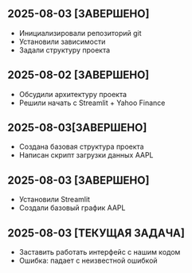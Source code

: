 
## 2025-08-03 [ЗАВЕРШЕНО]
- Инициализировали репозиторий git
- Установили зависимости
- Задали структуру проекта

## 2025-08-02 [ЗАВЕРШЕНО]
- Обсудили архитектуру проекта
- Решили начать с Streamlit + Yahoo Finance

## 2025-08-03[ЗАВЕРШЕНО]
- Создана базовая структура проекта
- Написан скрипт загрузки данных AAPL

## 2025-08-03 [ЗАВЕРШЕНО]
- Установили Streamlit
- Создали базовый график AAPL

## 2025-08-03 [ТЕКУЩАЯ ЗАДАЧА]
- Заставить работать интерфейс с нашим кодом
- Ошибка: падает c неизвестной ошибкой 
